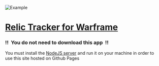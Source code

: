 ![Example](https://i.imgur.com/UlJAaQm.png)

# [Relic Tracker for Warframe](https://davidbrandon713.github.io/relictracker/)
### !!&nbsp;&nbsp;You do not need to download this app&nbsp;&nbsp;!!
You must install the [NodeJS server](https://github.com/davidbrandon713/relictrackerapi) and run it on your machine in order to use this site hosted on Github Pages
